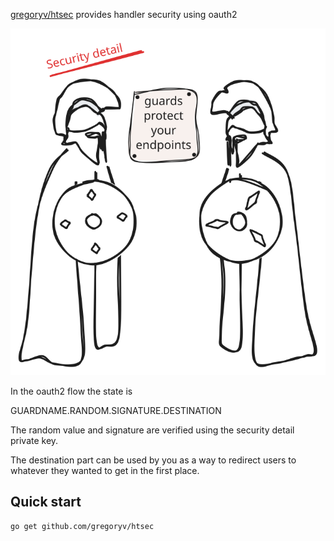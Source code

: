 [gregoryv/htsec](https://pkg.go.dev/github.com/gregoryv/htsec) provides handler security using oauth2

![](security_detail.svg)

In the oauth2 flow the state is

  GUARDNAME.RANDOM.SIGNATURE.DESTINATION

The random value and signature are verified using the security detail
private key.

The destination part can be used by you as a way to redirect users to
whatever they wanted to get in the first place.


## Quick start

    go get github.com/gregoryv/htsec
	
